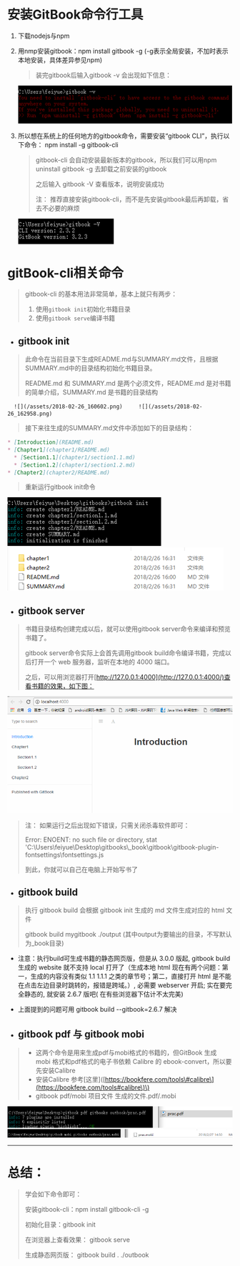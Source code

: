 # 安装GitBook命令行工具

1. 下载nodejs与npm
2. 用nmp安装gitbook：npm install gitbook -g \(-g表示全局安装，不加时表示本地安装，具体差异参见npm\)

   > 装完gitbook后输入gitbook -v 会出现如下信息：

   ![](/assets/2018-02-26_150102.png)

3. 所以想在系统上的任何地方的gitbook命令，需要安装“gitbook CLI”，执行以下命令： npm install -g gitbook-cli

   > gitbook-cli 会自动安装最新版本的gitbook，所以我们可以用npm uninstall gitbook -g 去卸载之前安装的gitbook
   >
   > 之后输入 gitbook -V 查看版本，说明安装成功
   >
   > 注： 推荐直接安装gitbook-cli，而不是先安装gitbook最后再卸载，省去不必要的麻烦

   ![](/assets/2018-02-26_155146.png)

# gitBook-cli相关命令

> gitbook-cli 的基本用法非常简单，基本上就只有两步：
>
> 1. 使用`gitbook init`初始化书籍目录
> 2. 使用`gitbook serve`编译书籍

* ## gitbook init

> 此命令在当前目录下生成README.md与SUMMARY.md文件，且根据SUMMARY.md中的目录结构初始化书籍目录。
>
> README.md 和 SUMMARY.md 是两个必须文件，README.md 是对书籍的简单介绍，SUMMARY.md 是书籍的目录结构

```
  ![](/assets/2018-02-26_160602.png)     ![](/assets/2018-02-26_162958.png)
```

> 接下来往生成的SUMMARY.md文件中添加如下的目录结构：

```markdown
* [Introduction](README.md)
* [Chapter1](chapter1/README.md)
  * [Section1.1](chapter1/section1.1.md)
  * [Section1.2](chapter1/section1.2.md)
* [Chapter2](chapter2/README.md)
```

> 重新运行gitbook init命令

![](/assets/2018-02-26_163356.png) ![](/assets/2018-02-26_163337.png)

* ## gitbook server

> 书籍目录结构创建完成以后，就可以使用gitbook server命令来编译和预览书籍了。
>
> gitbook server命令实际上会首先调用gitbook build命令编译书籍，完成以后打开一个 web 服务器，监听在本地的 4000 端口。
>
> 之后，可以用浏览器打开[http://127.0.0.1:4000](http://127.0.0.1:4000/)查看书籍的效果，如下图：

![](/assets/2018-02-26_165413.png)

> 注： 如果运行之后出现如下错误，只需关闭杀毒软件即可：
>
> Error: ENOENT: no such file or directory, stat 'C:\Users\feiyue\Desktop\gitbooks\\_book\gitbook\gitbook-plugin-fontsettings\fontsettings.js
>
> 到此，你就可以自己在电脑上开始写书了

* ## gitbook build

> 执行 gitbook build 会根据 gitbook init 生成的 md 文件生成对应的 html 文件
>
> gitbook build mygitbook ./output  \(其中output为要输出的目录，不写默认为\_book目录\)

* 注意：执行build可生成书籍的静态网页版，但是从 3.0.0 版起, gitbook build 生成的 website 就不支持 local 打开了（生成本地 html 现在有两个问题：第一，生成的内容没有类似 1.1 1.1.1 之类的章节号；第二，直接打开 html 是不能在点击左边目录时跳转的，报错是跨域。）, 必需要 webserver 开启; 
  实在要完全静态的, 就安装 2.6.7 版吧\( 在有些浏览器下估计不太完美\)
* 上面提到的问题可用 gitbook build --gitbook=2.6.7 解决

* ## gitbook pdf 与 gitbook mobi

> * 这两个命令是用来生成pdf与mobi格式的书籍的，但GitBook 生成 mobi 格式和pdf格式的电子书依赖 Calibre 的 ebook-convert，所以要先安装Calibre
> * 安装Calibre 参考\[这里\]\([https://bookfere.com/tools\#calibre\](https://bookfere.com/tools#calibre\)\)
> * gitbook pdf/mobi 项目文件 生成的文件.pdf/.mobi

![](/assets/2018-02-27_144940.png)![](/assets/2018-02-27_145228.png)

---

# 总结：

> 学会如下命令即可：
>
> 安装gitbook-cli：npm install gitbook-cli -g
>
> 初始化目录：gitbook init
>
> 在浏览器上查看效果： gitbook serve
>
> 生成静态网页版： gitbook build . ./outbook



